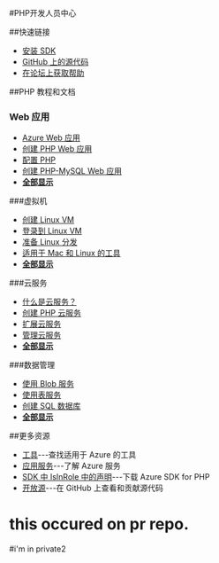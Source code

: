 <properties 
pageTitle="Azure 开发人员中心：PHP" 
description="" 
services="PHP" 
documentationCenter="Develop" 
authors="" 
manager="Tiffena" 
editor="Eric Chen" />
<tags ms.service="PHP"
    ms.date=""
    wacn.date="04/07/2016"
    />

#PHP开发人员中心

##快速链接

- [安装 SDK](/zh-cn/documentation/articles/php-download-sdk)
- [GitHub 上的源代码](https://github.com/WindowsAzure/azure-sdk-for-php)
- [在论坛上获取帮助](/zh-cn/support/forums)

##PHP 教程和文档

### Web 应用

- [Azure Web 应用](/zh-cn/documentation/articles/fundamentals-application-models/#WebSites)
- [创建 PHP Web 应用](/zh-cn/documentation/articles/web-sites-php-create-web-sites)
- [配置 PHP](/zh-cn/documentation/articles/web-sites-php-configure)
- [创建 PHP-MySQL Web 应用](/zh-cn/documentation/articles/web-sites-php-mysql-deploy-use-git)
- **[全部显示](/develop/php/websites)**

###虚拟机

- [创建 Linux VM](/zh-cn/documentation/articles/virtual-machines-linux-portal-create)
- [登录到 Linux VM](/zh-cn/documentation/articles/virtual-machines-linux-classic-log-on)
- [准备 Linux 分发](/zh-cn/documentation/articles/virtual-machines-linux-classic-create-upload-vhd)
- [适用于 Mac 和 Linux 的工具](/zh-cn/documentation/articles/xplat-cli-install)
- **[全部显示](/develop/php/virtual-machines)**

###云服务

- [什么是云服务？](/zh-cn/documentation/articles/fundamentals-application-models/#CloudServices)
- [创建 PHP 云服务](/zh-cn/documentation/articles/cloud-services-php-create-web-role)
- [扩展云服务](/zh-cn/documentation/articles/cloud-services-how-to-scale)
- [管理云服务](/zh-cn/documentation/articles/cloud-services-how-to-manage)
- **[全部显示](/develop/php/cloud-services)**

###数据管理

<!--- [创建 MySQL 数据库](/zh-cn/documentation/articles/store-php-create-mysql-database)
- [创建 MongoDB 数据库](/zh-cn/documentation/articles/store-mongolab-php-create-mongodb)-->
- [使用 Blob 服务](/zh-cn/documentation/articles/storage-php-how-to-use-blobs)
- [使用表服务](/zh-cn/documentation/articles/storage-php-how-to-use-table-storage)
- [创建 SQL 数据库](/zh-cn/documentation/articles/sql-database-php-how-to-use)
- **[全部显示](/develop/php/data-management)**

##更多资源

- [工具](/develop/php/tools)---查找适用于 Azure 的工具
- [应用服务](/develop/php/app-services)---了解 Azure 服务
- [SDK 中 IsInRole 中的声明](/documentation/articles/php-download-sdk)---下载 Azure SDK for PHP
- [开放源](http://github.com/windowsazure/azure-sdk-for-php)---在 GitHub 上查看和贡献源代码



# this occured on pr repo.

#i'm in private2